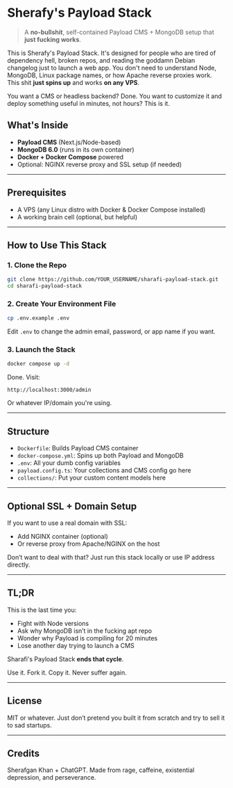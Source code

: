 # Sherafy's Payload Stack

> A **no-bullshit**, self-contained Payload CMS + MongoDB setup that **just fucking works**.

This is Sherafy's Payload Stack.
It's designed for people who are tired of dependency hell, broken repos, and reading the goddamn Debian changelog just to launch a web app. You don't need to understand Node, MongoDB, Linux package names, or how Apache reverse proxies work. This shit **just spins up** and works **on any VPS**.

You want a CMS or headless backend? Done. You want to customize it and deploy something useful in minutes, not hours? This is it.

## What's Inside

* **Payload CMS** (Next.js/Node-based)
* **MongoDB 6.0** (runs in its own container)
* **Docker + Docker Compose** powered
* Optional: NGINX reverse proxy and SSL setup (if needed)

---

## Prerequisites

* A VPS (any Linux distro with Docker & Docker Compose installed)
* A working brain cell (optional, but helpful)

---

## How to Use This Stack

### 1. Clone the Repo

```bash
git clone https://github.com/YOUR_USERNAME/sharafi-payload-stack.git
cd sharafi-payload-stack
```

### 2. Create Your Environment File

```bash
cp .env.example .env
```

Edit `.env` to change the admin email, password, or app name if you want.

### 3. Launch the Stack

```bash
docker compose up -d
```

Done.
Visit:

```
http://localhost:3000/admin
```

Or whatever IP/domain you're using.

---

## Structure

* `Dockerfile`: Builds Payload CMS container
* `docker-compose.yml`: Spins up both Payload and MongoDB
* `.env`: All your dumb config variables
* `payload.config.ts`: Your collections and CMS config go here
* `collections/`: Put your custom content models here

---

## Optional SSL + Domain Setup

If you want to use a real domain with SSL:

* Add NGINX container (optional)
* Or reverse proxy from Apache/NGINX on the host

Don’t want to deal with that? Just run this stack locally or use IP address directly.

---

## TL;DR

This is the last time you:

* Fight with Node versions
* Ask why MongoDB isn’t in the fucking apt repo
* Wonder why Payload is compiling for 20 minutes
* Lose another day trying to launch a CMS

Sharafi's Payload Stack **ends that cycle**.

Use it. Fork it. Copy it. Never suffer again.

---

## License

MIT or whatever. Just don’t pretend you built it from scratch and try to sell it to sad startups.

---

## Credits

Sherafgan Khan + ChatGPT. Made from rage, caffeine, existential depression, and perseverance.
